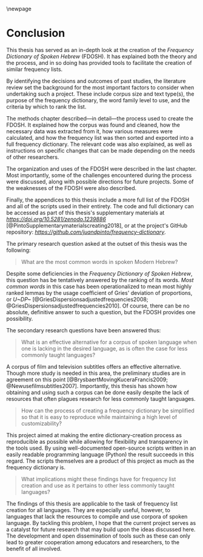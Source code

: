 \newpage

# Conclusion

This thesis has served as an in-depth look at the creation of the *Frequency Dictionary of Spoken Hebrew* (FDOSH). It has explained both the theory and the process, and in so doing has provided tools to facilitate the creation of similar frequency lists.

By identifying the decisions and outcomes of past studies, the literature review set the background for the most important factors to consider when undertaking such a project. These include corpus size and text type(s), the purpose of the frequency dictionary, the word family level to use, and the criteria by which to rank the list.

The methods chapter described—in detail—the process used to create the FDOSH. It explained how the corpus was found and cleaned, how the necessary data was extracted from it, how various measures were calculated, and how the frequency list was then sorted and exported into a full frequency dictionary. The relevant code was also explained, as well as instructions on specific changes that can be made depending on the needs of other researchers.

The organization and uses of the FDOSH were described in the last chapter. Most importantly, some of the challenges encountered during the process were discussed, along with possible directions for future projects. Some of the weaknesses of the FDOSH were also described.

Finally, the appendices to this thesis include a more full list of the FDOSH and all of the scripts used in their entirety. The code and full dictionary can be accessed as part of this thesis's supplementary materials at *<https://doi.org/10.5281/zenodo.1239886>* [@PintoSupplementarymaterialscreating2018], or at the project's GitHub repository: *<https://github.com/juandpinto/frequency-dictionary>*.

The primary research question asked at the outset of this thesis was the following:

> What are the most common words in spoken Modern Hebrew?

Despite some deficiencies in the *Frequency Dictionary of Spoken Hebrew*, this question has be tentatively answered by the ranking of its words. *Most common words* in this case has been operationalized to mean most highly ranked lemmas by the usage coefficient of Gries' deviation of proportions, or *U~DP~* [@GriesDispersionsadjustedfrequencies2008; @GriesDispersionsadjustedfrequencies2010]. Of course, there can be no absolute, definitive answer to such a question, but the FDOSH provides one possibility.

The secondary research questions have been answered thus:

> What is an effective alternative for a corpus of spoken language when one is lacking in the desired language, as is often the case for less commonly taught languages?

A corpus of film and television subtitles offers an effective alternative. Though more study is needed in this area, the preliminary studies are in agreement on this point [@BrysbaertMovingKuceraFrancis2009; @Newusefilmsubtitles2007]. Importantly, this thesis has shown how obtaining and using such a corpus can be done easily despite the lack of resources that often plagues research for less commonly taught languages.

> How can the process of creating a frequency dictionary be simplified so that it is easy to reproduce while maintaining a high level of customizability?

This project aimed at making the entire dictionary-creation process as reproducible as possible while allowing for flexibility and transparency in the tools used. By using well-documented open-source scripts written in an easily readable programming language (Python) the result succeeds in this regard. The scripts themselves are a product of this project as much as the frequency dictionary is.

> What implications might these findings have for frequency list creation and use as it pertains to other less commonly taught languages?

The findings of this thesis are applicable to the task of frequency list creation for all languages. They are especially useful, however, to languages that lack the resources to compile and use corpora of spoken language. By tackling this problem, I hope that the current project serves as a catalyst for future research that may build upon the ideas discussed here. The development and open dissemination of tools such as these can only lead to greater cooperation among educators and researchers, to the benefit of all involved.
